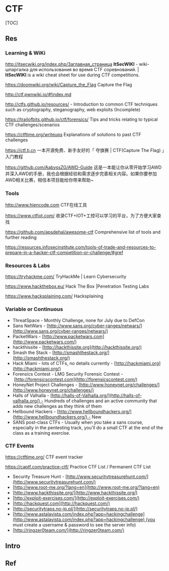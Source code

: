 # CTF

[TOC]



## Res
### Learning & WiKi 
http://itsecwiki.org/index.php/Заглавная_страница
**ItSecWIKI** - wiki-шпаргалка для использования во время CTF соревнований. | **ItSecWIKI** is a wiki cheat sheet for use during CTF competitions.

https://doomwiki.org/wiki/Capture_the_Flag
Capture the Flag

http://ctf.pwnwiki.io/#!index.md

http://ctfs.github.io/resources/ - Introduction to common CTF techniques such as cryptography, steganography, web exploits (Incomplete)

https://trailofbits.github.io/ctf/forensics/
Tips and tricks relating to typical CTF challenges/scenarios

https://ctftime.org/writeups
Explanations of solutions to past CTF challenges

https://ctf.tj.cn
一本开源免费、新手友好的「 夺旗赛 | CTF(Capture The Flag) 」入门教程

https://github.com/AabyssZG/AWD-Guide
这是一本能让你从零开始学习AWD并深入AWD的手册，我也会根据经验和需求逐步完善相关内容。如果你要参加AWD相关比赛，相信本项目能给你带来帮助~

### Tools
http://www.hiencode.com
CTF在线工具

https://www.ctfiot.com/
收录CTF+IOT+工控可以学习的平台，为了方便大家查找

https://github.com/apsdehal/awesome-ctf
Comprehensive list of tools and further reading

https://resources.infosecinstitute.com/tools-of-trade-and-resources-to-prepare-in-a-hacker-ctf-competition-or-challenge/#gref


### Resources & Labs
https://tryhackme.com/
TryHackMe | Learn Cybersecurity

https://www.hackthebox.eu/
Hack The Box |Penetration Testing Labs

https://www.hacksplaining.com/
Hacksplaining


### Variable or Continuous
- ThreatSpace - Monthly Challenge, none for July due to DefCon
- Sans NetWars - [http://www.sans.org/cyber-ranges/netwars/](http://www.sans.org/cyber-ranges/netwars/)
- PacketWars - [http://www.packetwars.com](http://www.packetwars.com/)
- hackthissite - [http://hackthissite.org](http://hackthissite.org/)
- Smash the Stack - [http://smashthestack.org/](http://smashthestack.org/)
- Hack Miami - lots of CTFs, no details currently - [http://hackmiami.org](http://hackmiami.org/)
- Forensics Contest - LMG Security Forensic Contest - [http://forensicscontest.com](http://forensicscontest.com/)
- HoneyNet Project Challenges - [http://www.honeynet.org/challenges/](http://www.honeynet.org/challenges/)
- Halls of Valhalla - [http://halls-of-Valhalla.org/](http://halls-of-valhalla.org/) - Hundreds of challenges and an active community that adds new challenges as they think of them
- Hellbound Hackers - [http://www.hellboundhackers.org/](http://www.hellboundhackers.org/) - New
- SANS post-class CTFs - Usually when you take a sans course, especially in the pentesting track, you'll do a small CTF at the end of the class as a training exercise.


### CTF Events
https://ctftime.org/
CTF event tracker 

https://captf.com/practice-ctf/
Practice CTF List / Permanent CTF List

- Security Treasure Hunt - [http://www.securitytreasurehunt.com/](http://www.securitytreasurehunt.com/)
- [http://www.root-me.org/?lang=en](http://www.root-me.org/?lang=en)
- [http://www.hackthissite.org/](http://www.hackthissite.org/)
- [http://exploit-exercises.com/](http://exploit-exercises.com/)
- [http://hackquest.com](http://hackquest.com/)
- [http://securitytraps.no-ip.pl/](http://securitytraps.no-ip.pl/)
- [http://www.astalavista.com/index.php?app=hackingchallenge](http://www.astalavista.com/index.php?app=hackingchallenge) (you must create a username & password to see the server info)
- [http://ringzer0team.com/](http://ringzer0team.com/)



## Intro


## Ref

